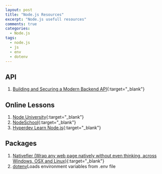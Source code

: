 ```yaml
---
layout: post
title: "Node.js Resources"
excerpt: "Node.js usefull resources"
comments: true
categories:
  - Node.js
tags: 
  - node.js
  - js
  - env
  - dotenv
---
```


## API
1. [Building and Securing a Modern Backend API](https://scotch.io/tutorials/building-and-securing-a-modern-backend-api){:target="_blank"}
 
## Online Lessons
1. [Node University](http://node.university/){:target="_blank"}
2. [NodeSchool](http://nodeschool.io/){:target="_blank"}
3. [Hyperdev Learn Node.js](https://hyperdev.wpengine.com/help/learn-node-js-free-beginner-course/){:target="_blank"}

## Packages
1. [Nativefier (Wrap any web page natively without even thinking, across Windows, OSX and Linux)](https://github.com/jiahaog/nativefier){:target="_blank"}
2. [dotenv](https://www.npmjs.com/package/dotenv)Loads environment variables from .env file
